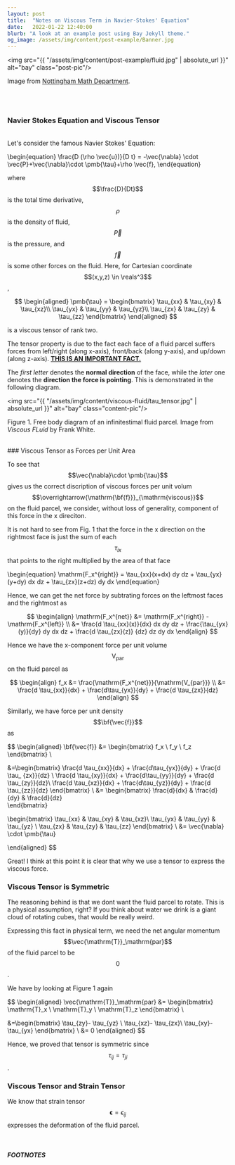 ```yaml
---
layout: post
title:  "Notes on Viscous Term in Navier-Stokes' Equation"
date:   2022-01-22 12:40:00
blurb: "A look at an example post using Bay Jekyll theme."
og_image: /assets/img/content/post-example/Banner.jpg
---
```



<img src="{{ "/assets/img/content/post-example/fluid.jpg" | absolute_url }}" alt="bay" class="post-pic"/>
<div class="post-caption">
  <p>Image from <a href= "https://www.nottingham.ac.uk/mathematics/research/fluid-mechanics.aspx"> Nottingham Math Department</a>.</p>
</div>

<br />
<br />

### Navier Stokes Equation and Viscous Tensor
<br />
Let's consider the famous Navier Stokes' Equation:

\begin{equation}
\frac{D (\rho \vec{u})}{D t} = -\vec{\nabla} \cdot \vec{P}+\vec{\nabla}\cdot \pmb{\tau}+\rho \vec{f},
\end{equation}

where $$\frac{D}{Dt}$$ is the total time derivative, $$ \rho$$ is the density of fluid, $$\vec{P}$$ is the pressure, and $$\vec{f}$$ is some other forces on the fluid. Here, for Cartesian coordinate $$(x,y,z) \in \reals^3$$, 

$$
\begin{aligned}
\pmb{\tau} =
   \begin{bmatrix}
       \tau_{xx} & \tau_{xy} & \tau_{xz}\\
      \tau_{yx} & \tau_{yy} & \tau_{yz}\\
      \tau_{zx} & \tau_{zy} & \tau_{zz}
\end{bmatrix}
\end{aligned} $$

is a viscous tensor of rank two. 

The tensor property is due to the fact each face of a fluid parcel suffers forces from left/right (along x-axis), front/back (along y-axis), and up/down (along z-axis). <ins>**THIS IS AN IMPORTANT FACT.**</ins>

The *first letter* denotes the **normal direction** of the face, while the *later* one denotes the **direction the force is pointing**. This is demonstrated in the following diagram.

<img src="{{ "/assets/img/content/viscous-fluid/tau_tensor.jpg" | absolute_url }}" alt="bay" class="content-pic"/>
<div class="fig-caption">
  <p>Figure 1. Free body diagram of an infinitestimal fluid parcel. Image from <i>Viscous FLuid</i> by Frank White.</p>
</div>
<br />
### Viscous Tensor as Forces per Unit Area

To see that $$\vec{\nabla}\cdot \pmb{\tau}$$ gives us the correct discription of viscous forces per unit volum $$\overrightarrow{\mathrm{\bf{f}}}_{\mathrm{viscous}}$$ on the fluid parcel, we consider, without loss of generality, component of this force in the x direciton. 

It is not hard to see from Fig. 1 that the force in the x direction on the rightmost face is just the sum of each $$\tau_{ix}$$ that points to the right multiplied by the area of that face

\begin{equation}
\mathrm{F_x^{right}} = \tau_{xx}(x+dx) dy dz + \tau_{yx}(y+dy) dx dz + \tau_{zx}(z+dz) dy dx
\end{equation}

Hence, we can get the net force by subtrating forces on the leftmost faces and the rightmost as

$$
\begin{align}
\mathrm{F_x^{net}} &= \mathrm{F_x^{right}} - \mathrm{F_x^{left}} \\ &= \frac{d \tau_{xx}(x)}{dx} dx dy dz + \frac{\tau_{yx}(y)}{dy} dy dx dz + \frac{d \tau_{zx}(z)} {dz} dz dy dx
\end{align}
$$

Hence we have the x-component force per unit volume $$\mathrm{V_{par}}$$ on the fluid parcel as

$$
\begin{align}
f_x &= \frac{\mathrm{F_x^{net}}}{\mathrm{V_{par}}} \\ &= \frac{d \tau_{xx}}{dx} + \frac{d\tau_{yx}}{dy} + \frac{d \tau_{zx}}{dz} 
\end{align}
$$

Similarly, we have force per unit density $$\bf{\vec{f}}$$ as

$$
\begin{aligned}
\bf{\vec{f}} &= 
   \begin{bmatrix}
        f_x \\
        f_y \\
        f_z 
   \end{bmatrix} \\

   &=\begin{bmatrix}
        \frac{d \tau_{xx}}{dx} + \frac{d\tau_{yx}}{dy} + \frac{d \tau_ {zx}}{dz} \\
        \frac{d \tau_{xy}}{dx} + \frac{d\tau_{yy}}{dy} + \frac{d \tau_{zy}}{dz}\\
        \frac{d \tau_{xz}}{dx} + \frac{d\tau_{yz}}{dy} + \frac{d \tau_{zz}}{dz}
\end{bmatrix} \\
&= \begin{bmatrix}
        \frac{d}{dx} &
        \frac{d}{dy}  &
        \frac{d}{dz}  
   \end{bmatrix} 

\begin{bmatrix}
        \tau_{xx} & \tau_{xy} & \tau_{xz}\\
        \tau_{yx} & \tau_{yy} & \tau_{yz} \\
        \tau_{zx} & \tau_{zy} & \tau_{zz}
   \end{bmatrix} \\
&= \vec{\nabla} \cdot \pmb{\tau}

\end{aligned} 
$$

Great! I think at this point it is clear that why we use a tensor to express the viscous force.
<br/>

### Viscous Tensor is Symmetric

The reasoning behind is that we dont want the fluid parcel to rotate. This is a physical assumption, right? If you think about water we drink is a giant cloud of rotating cubes, that would be really weird. 

Expressing this fact in physical term, we need the net angular momentum $$\vec{\mathrm{T}}_\mathrm{par}$$ of the fluid parcel to be $$0$$.

We have by looking at Figure 1 again 

$$
\begin{aligned}
\vec{\mathrm{T}}_\mathrm{par} &= 
   \begin{bmatrix}
        \mathrm{T}_x \\
        \mathrm{T}_y \\
        \mathrm{T}_z 
   \end{bmatrix} \\ 

   &=\begin{bmatrix}
        \tau_{zy}- \tau_{yz} \\
        \tau_{xz}- \tau_{zx}\\
        \tau_{xy}- \tau_{yx}
\end{bmatrix} \\
&= 0
\end{aligned} 
$$

Hence, we proved that tensor is symmetric since $$\tau_{ij}= \tau_{ji}$$.

### Viscous Tensor and Strain Tensor

We know that strain tensor $$\pmb{\epsilon}=\epsilon_{ij} $$ expresses the deformation of the fluid parcel.



<br/>

##### FOOTNOTES

[^1]: This is a note!
